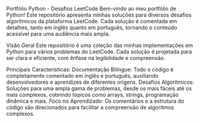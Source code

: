 Portfólio Python - Desafios LeetCode
Bem-vindo ao meu portfólio de Python! Este repositório apresenta minhas soluções para diversos desafios algorítmicos da plataforma LeetCode. Cada solução é comentada em detalhes, tanto em inglês quanto em português, tornando o conteúdo acessível para uma audiência mais ampla.

Visão Geral
Este repositório é uma coleção das minhas implementações em Python para vários problemas do LeetCode. Cada solução é projetada para ser clara e eficiente, com ênfase na legibilidade e compreensão.

Principais Características:
Documentação Bilíngue: Todo o código é completamente comentado em inglês e português, auxiliando desenvolvedores e aprendizes de diferentes origens.
Desafios Algorítmicos: Soluções para uma ampla gama de problemas, desde os mais fáceis até os mais complexos, cobrindo tópicos como arrays, strings, programação dinâmica e mais.
Foco no Aprendizado: Os comentários e a estrutura do código são direcionados para facilitar a compreensão de algoritmos complexos.
